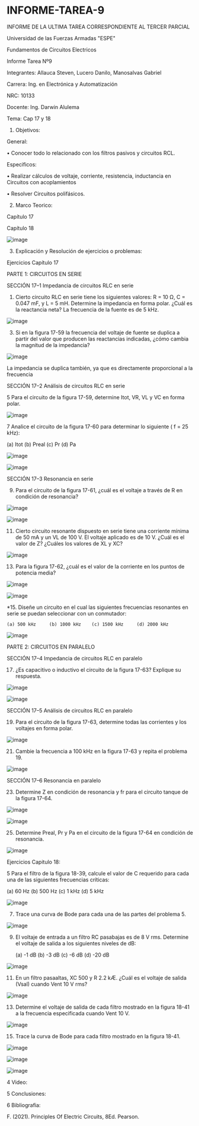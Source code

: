 # INFORME-TAREA-9

INFORME DE LA ULTIMA TAREA CORRESPONDIENTE AL TERCER PARCIAL 

Universidad de las Fuerzas Armadas "ESPE"

Fundamentos de Circuitos Electricos

Informe Tarea Nº9

Integrantes: Allauca Steven, Lucero Danilo, Manosalvas Gabriel

Carrera: Ing. en Electrónica y Automatización

NRC: 10133

Docente: Ing. Darwin Alulema

Tema: Cap 17 y 18

1. Objetivos:

General:

• Conocer todo lo relacionado con los filtros pasivos y circuitos RCL.

Especificos:

• Realizar cálculos de voltaje, corriente, resistencia, inductancia en Circuitos con acoplamientos

• Resolver Circuitos polifásicos.

2. Marco Teorico:

Capítulo 17


Capítulo 18

![image](https://user-images.githubusercontent.com/93210648/155523298-241a9f94-6c6d-4b96-a0f7-3cbaa21b4d64.png)


3. Explicación y Resolución de ejercicios o problemas:


Ejercicios Capítulo 17

PARTE 1: CIRCUITOS EN SERIE

SECCIÓN 17–1 Impedancia de circuitos RLC en serie

1. Cierto circuito RLC en serie tiene los siguientes valores: R = 10 Ω, C = 0.047 mF, y L = 5 mH. Determine la impedancia en forma polar. ¿Cuál es la reactancia neta? La frecuencia de la fuente es de 5 kHz.

![image](https://user-images.githubusercontent.com/93210648/155029969-50da32ad-59b9-40de-a148-b432d86c265c.png)



3. Si en la figura 17-59 la frecuencia del voltaje de fuente se duplica a partir del valor que producen las reactancias indicadas, ¿cómo cambia la magnitud de la impedancia?

![image](https://user-images.githubusercontent.com/93210648/155017333-ae3eab95-7140-4a2b-ba2b-28cf87442a6c.png)

La impedancia se duplica también, ya que es directamente proporcional a la frecuencia


SECCIÓN 17–2 Análisis de circuitos RLC en serie

5  Para el circuito de la figura 17-59, determine Itot, VR, VL y VC en forma polar.

![image](https://user-images.githubusercontent.com/93210648/155442685-8f645da7-68ab-40d7-9df5-fbbd0a5df061.png)


7   Analice el circuito de la figura 17-60 para determinar lo siguiente ( f = 25 kHz):

   (a) Itot     (b) Preal     (c) Pr      (d) Pa   
   
   
   
 ![image](https://user-images.githubusercontent.com/93210648/155018383-1ca2ea56-7fe2-4ac7-bb0a-c393e8137fc5.png)
 
 ![image](https://user-images.githubusercontent.com/93210648/155456336-1d1ce8cb-14fb-484b-9651-48ff9d6dd663.png)

 
SECCIÓN 17–3 Resonancia en serie
 
9. Para el circuito de la figura 17-61, ¿cuál es el voltaje a través de R en condición de resonancia?

![image](https://user-images.githubusercontent.com/93210648/155019801-bd0e8591-a043-4db2-9752-a51867608e67.png)

![image](https://user-images.githubusercontent.com/93210648/155457672-77663c89-d633-4160-999a-3d825a42ff49.png)


11. Cierto circuito resonante dispuesto en serie tiene una corriente mínima de 50 mA y un VL de 100 V. El voltaje aplicado es de 10 V. ¿Cuál es el valor de Z? ¿Cuáles los valores de XL y XC?

![image](https://user-images.githubusercontent.com/93210648/155458790-9605e3c0-5e34-4add-acaa-e4f1460e79de.png)


13. Para la figura 17-62, ¿cuál es el valor de la corriente en los puntos de potencia media?

![image](https://user-images.githubusercontent.com/93210648/155020238-53d4538d-c826-46c6-b716-7594c0e001df.png)

![image](https://user-images.githubusercontent.com/93210648/155459680-c97a6b75-0d2a-44ff-a6a7-f9f3c4a7992f.png)


*15. Diseñe un circuito en el cual las siguientes frecuencias resonantes en serie se puedan seleccionar con un conmutador:

    (a) 500 kHz     (b) 1000 kHz    (c) 1500 kHz     (d) 2000 kHz
    
    
![image](https://user-images.githubusercontent.com/93210648/155459782-9d3ad7aa-8690-49f6-8b3c-1fa3ddb4655e.png)

 
 
PARTE 2: CIRCUITOS EN PARALELO

SECCIÓN 17–4 Impedancia de circuitos RLC en paralelo 

17. ¿Es capacitivo o inductivo el circuito de la figura 17-63? Explique su respuesta.

![image](https://user-images.githubusercontent.com/93210648/155021460-e0cc04f6-1dfe-43a0-84f9-cbaa5732f2f5.png)


![image](https://user-images.githubusercontent.com/93210648/155460795-42ea9425-ea87-4450-aa4e-eaf5c9a4176c.png)

SECCIÓN 17–5 Análisis de circuitos RLC en paralelo

19. Para el circuito de la figura 17-63, determine todas las corrientes y los voltajes en forma polar.

![image](https://user-images.githubusercontent.com/93210648/155461536-153d7160-b570-48d6-be4b-001d8631c118.png)




21. Cambie la frecuencia a 100 kHz en la figura 17-63 y repita el problema 19.

![image](https://user-images.githubusercontent.com/93210648/155516273-bbacd271-c39d-4a20-98ff-0409152e98d0.png)



SECCIÓN 17–6 Resonancia en paralelo

23. Determine Z en condición de resonancia y fr para el circuito tanque de la figura 17-64.

![image](https://user-images.githubusercontent.com/93210648/155021653-1cfd27d0-6b30-494e-a06b-70297816cbb9.png)

![image](https://user-images.githubusercontent.com/93210648/155518553-f00f1606-e35f-47f9-a4e8-738f0c5d687d.png)


25. Determine Preal, Pr y Pa en el circuito de la figura 17-64 en condición de resonancia.

![image](https://user-images.githubusercontent.com/93210648/155520173-7df72083-f3c8-4bda-9fd6-99c25dbdf488.png)

Ejercicios Capitulo 18:

5 Para el filtro de la figura 18-39, calcule el valor de C requerido para cada una de las siguientes frecuencias críticas:

  (a) 60 Hz (b) 500 Hz (c) 1 kHz (d) 5 kHz
  
  
![image](https://user-images.githubusercontent.com/93210648/155523442-7fc9a7b2-6a0d-4c8e-a826-ba35db54dc71.png)

7. Trace una curva de Bode para cada una de las partes del problema 5.

![image](https://user-images.githubusercontent.com/93210648/155523557-b002fd17-2c3a-4095-8249-7eebd92e2eba.png)

9. El voltaje de entrada a un filtro RC pasabajas es de 8 V rms. Determine el voltaje de salida a los siguientes niveles de dB:

   (a) -1 dB (b) -3 dB (c) -6 dB (d) -20 dB
   
![image](https://user-images.githubusercontent.com/93210648/155523696-19696770-c01f-42bc-95ce-93a799ff36c4.png)

11. En un filtro pasaaltas, XC 500 y R 2.2 kÆ. ¿Cuál es el voltaje de salida (Vsal) cuando Vent 10 V rms?

![image](https://user-images.githubusercontent.com/93210648/155523757-3e75ba6b-2c8e-4b4a-a07f-b699d8cdb585.png)

13. Determine el voltaje de salida de cada filtro mostrado en la figura 18-41 a la frecuencia especificada cuando Vent 10 V.

![image](https://user-images.githubusercontent.com/93210648/155523828-df4fbbfb-f0cd-4cde-b62c-c1a693178990.png)

15. Trace la curva de Bode para cada filtro mostrado en la figura 18-41.

![image](https://user-images.githubusercontent.com/93210648/155524214-e7abf53c-d221-49ea-b872-19e4c391c73a.png)

![image](https://user-images.githubusercontent.com/93210648/155524240-daa97e33-3e86-45d6-95eb-ba87a02e1935.png)

![image](https://user-images.githubusercontent.com/93210648/155524300-c443872d-e461-4599-8e24-c5a73791074b.png)


4 Video:




5  Conclusiones:



6 Bibliografia:

F. (2021). Principles Of Electric Circuits, 8Ed. Pearson.   
   





